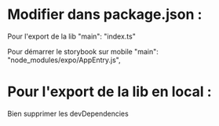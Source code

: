 # Modifier dans package.json :

Pour l'export de la lib
"main": "index.ts"

Pour démarrer le storybook sur mobile
"main": "node_modules/expo/AppEntry.js",

# Pour l'export de la lib en local :

Bien supprimer les devDependencies
